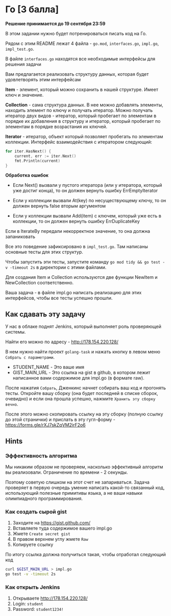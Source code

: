 # Го [3 балла]

**Решение принимается до 19 сентября 23:59**

В этом задании нужно будет потренироваться писать код на Го.

Рядом с этим README лежат 4 файла - `go.mod`, `interfaces.go`, `impl.go`, `impl_test.go`.

В файле `interfaces.go` находятся все необходимые интерфейсы для решения задачи

Вам предлагается реализовать структуру данных, которая будет удовлетворять этим интерфейсам

**Item** - элемент, который можно сохранить в нашей структуре. Имеет ключ и значение.

**Collection** - сама структура данных. В нее можно добавлять элементы, находить элемент по ключу и получать итератор. 
Можно получать итератор двух видов - итератор, который пробегает по элементам в порядке их добавления в структуру и итератор, который пробегает по элементам в порядке возрастания их ключей.

**Iterator** - итератор, объект который позволяет пробегать по элементам коллекции.
Интерфейс взаимодействия с итератором следующий:

```go
for iter.HasNext() {
    current, err := iter.Next()
    fmt.Println(current)
}
```

**Обработка ошибок**

* Если Next() вызвали у пустого итератора (или у итератора, который уже достиг конца), то он должен вернуть ошибку ErrEmptyIterator

* Если у коллекции вызвали At(key) по несуществующему ключу, то он должен вернуть false вторым аргументом

* Если у коллекции вызвали Add(item) с ключем, который уже есть в коллекции, то он должен вернуть ошибку ErrDuplicateKey

Если в IterateBy передали некорректное значение, то она должна запаниковать

Все это поведение зафиксировано в `impl_test.go`. Там написаны основные тесты для этих структур.

Чтобы запустить эти тесты, запустите команду `go mod tidy && go test -v -timeout 2s` в директории с этими файлами.

Для создания Item и Collection используются две функции NewItem и NewCollection соответственно.

Ваша задача - в файле impl.go написать реализацию для этих интерфейсов, чтобы все тесты успешно прошли.

## Как сдавать эту задачу

У нас в облаке поднят Jenkins, который выполняет роль проверяющей системы.

Найти его можно по адресу - http://178.154.220.128/

В нем нужно найти проект `golang-task` и нажать кнопку в левом меню `Собрать с параметрами`.

* STUDENT_NAME - Это ваше имя
* GIST_MAIN_URL - Это ссылка на gist в github, в котором лежит написанное вами содержимое для impl.go (в формате raw). 

После нажатия `Собрать`, Дженкинс начнет собирать ваш код и прогонять тесты. Откройте вашу сборку (она будет последней в списке сборок, очевидно) и если она прошла успешно, нажмите `Хранить эту сборку вечно`. 

После этого можно скопировать ссылку на эту сборку (полную ссылку до этой странички) и прислать в эту гугл-форму - https://forms.gle/rXJ7skZqVM2irF2o6

## Hints

### Эффективность алгоритма

Мы никаким образом не проверяем, насколько эффективный алгоритм вы реализовали. Ограничение по времени - 2 секунды.

Поэтому советую слишком на этот счет не запариваться. Задача проверяет в первую очередь умение написать какой-то связанный код, использующий полезные примитивы языка, а не ваши навыки олимпиадного программирования.

### Как создать сырой gist

1) Заходите на https://gist.github.com/
2) Вставляете туда содержимое вашего impl.go
3) Жмете `Create secret gist`
4) В правом верхнем углу жмете `Raw`
5) Копируете ссылку

По итогу ссылка должна получиться такая, чтобы отработал следующий код
```bash
curl $GIST_MAIN_URL > impl.go
go test -v -timeout 2s
```

### Как открыть Jenkins

1) Открываете http://178.154.220.128/
2) Login: `student`
3) Password: `student1234!`